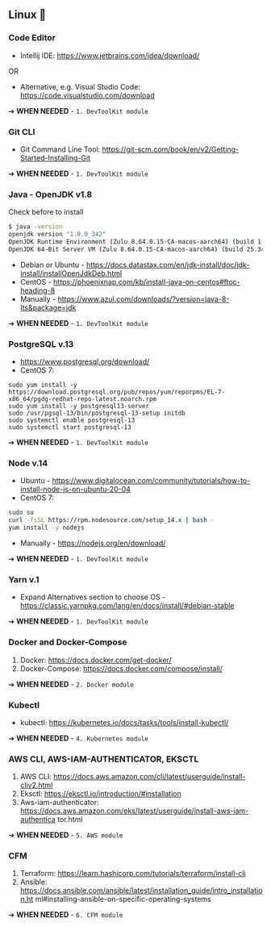 ## Linux 🐧
### Code Editor
- Intellij IDE: https://www.jetbrains.com/idea/download/

OR

- Alternative, e.g. Visual Studio Code: https://code.visualstudio.com/download

➔ **WHEN NEEDED** - `1. DevToolKit module`

### Git CLI
- Git Command Line Tool: https://git-scm.com/book/en/v2/Getting-Started-Installing-Git

➔ **WHEN NEEDED** - `1. DevToolKit module`

### Java - OpenJDK v1.8
Check before to install
```bash
$ java -version
openjdk version "1.8.0_342"
OpenJDK Runtime Environment (Zulu 8.64.0.15-CA-macos-aarch64) (build 1.8.0_342-b07)
OpenJDK 64-Bit Server VM (Zulu 8.64.0.15-CA-macos-aarch64) (build 25.342-b07, mixed mode)
```

- Debian or Ubuntu - https://docs.datastax.com/en/jdk-install/doc/jdk-install/installOpenJdkDeb.html
- CentOS - https://phoenixnap.com/kb/install-java-on-centos#ftoc-heading-8
- Manually - https://www.azul.com/downloads/?version=java-8-lts&package=jdk

➔ **WHEN NEEDED** - `1. DevToolKit module`

### PostgreSQL v.13
- https://www.postgresql.org/download/
- CentOS 7:
```
sudo yum install -y https://download.postgresql.org/pub/repos/yum/reporpms/EL-7-x86_64/pgdg-redhat-repo-latest.noarch.rpm
sudo yum install -y postgresql13-server
sudo /usr/pgsql-13/bin/postgresql-13-setup initdb
sudo systemctl enable postgresql-13
sudo systemctl start postgresql-13
```

➔ **WHEN NEEDED** - `1. DevToolKit module`

### Node v.14
- Ubuntu - https://www.digitalocean.com/community/tutorials/how-to-install-node-js-on-ubuntu-20-04
- CentOS 7:
```bash
sudo su
curl -fsSL https://rpm.nodesource.com/setup_14.x | bash -
yum install -y nodejs
```
- Manually - https://nodejs.org/en/download/

➔ **WHEN NEEDED** - `1. DevToolKit module`

### Yarn v.1
- Expand Alternatives section to choose OS - https://classic.yarnpkg.com/lang/en/docs/install/#debian-stable

➔ **WHEN NEEDED** - `1. DevToolKit module`

### Docker and Docker-Compose
1. Docker: https://docs.docker.com/get-docker/
2. Docker-Compose: https://docs.docker.com/compose/install/

➔ **WHEN NEEDED** - `2. Docker module`

### Kubectl
- kubectl: https://kubernetes.io/docs/tasks/tools/install-kubectl/

➔ **WHEN NEEDED** - `4. Kubernetes module`

### AWS CLI, AWS-IAM-AUTHENTICATOR, EKSCTL
1. AWS CLI: https://docs.aws.amazon.com/cli/latest/userguide/install-cliv2.html
2. Eksctl: https://eksctl.io/introduction/#installation
3. Aws-iam-authenticator: https://docs.aws.amazon.com/eks/latest/userguide/install-aws-iam-authentica
tor.html

➔ **WHEN NEEDED** - `5. AWS module`

### CFM
1. Terraform: https://learn.hashicorp.com/tutorials/terraform/install-cli
2. Ansible: https://docs.ansible.com/ansible/latest/installation_guide/intro_installation.ht
ml#installing-ansible-on-specific-operating-systems

➔ **WHEN NEEDED** - `6. CFM module`
